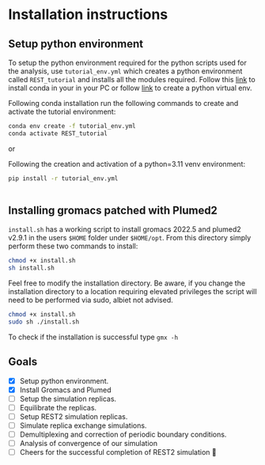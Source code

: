 # Installation instructions

## Setup python environment

To setup the python environment required for the python scripts used for the analysis, use `tutorial_env.yml` which creates a python environment called `REST_tutorial` and installs all the modules required. Follow this [link](https://docs.conda.io/projects/conda/en/stable/user-guide/install/index.html) to install conda in your in your PC or follow [link](https://docs.python.org/3/library/venv.html) to create a python virtual env.

Following conda installation run the following commands to create and activate the tutorial environment:

```bash
conda env create -f tutorial_env.yml
conda activate REST_tutorial
```
or 

Following the creation and activation of a python=3.11 venv environment:
```bash
pip install -r tutorial_env.yml
 
```

## Installing gromacs patched with Plumed2

`install.sh` has a working script to install gromacs 2022.5 and plumed2 v2.9.1 in the users `$HOME` folder under `$HOME/opt`.
From this directory simply perform these two commands to install:
```bash
chmod +x install.sh
sh install.sh
```

Feel free to modify the installation directory. Be aware, if you change the installation directory to a location requiring elevated privileges the script will need to be performed via sudo, albiet not advised. 

```bash
chmod +x install.sh
sudo sh ./install.sh
```
To check if the installation is successful type `gmx -h`

## Goals

- [x] Setup python environment.
- [x] Install Gromacs and Plumed
- [ ] Setup the simulation replicas.
- [ ] Equilibrate the replicas.
- [ ] Setup REST2 simulation replicas.
- [ ] Simulate replica exchange simulations.
- [ ] Demultiplexing and correction of periodic boundary conditions.
- [ ] Analysis of convergence of our simulation
- [ ] Cheers for the successful completion of REST2 simulation :tada: 
